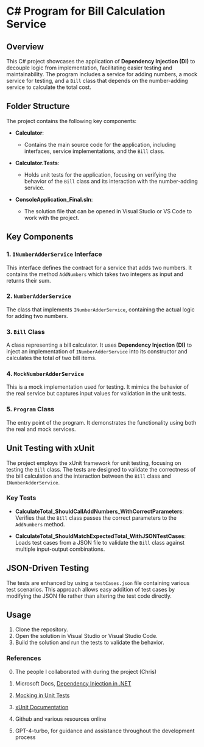 # C# Program for Bill Calculation Service

## Overview

This C# project showcases the application of **Dependency Injection (DI)** to decouple logic from implementation, facilitating easier testing and maintainability. The program includes a service for adding numbers, a mock service for testing, and a `Bill` class that depends on the number-adding service to calculate the total cost.

## Folder Structure

The project contains the following key components:

- **Calculator**:
  - Contains the main source code for the application, including interfaces, service implementations, and the `Bill` class.
  
- **Calculator.Tests**:
  - Holds unit tests for the application, focusing on verifying the behavior of the `Bill` class and its interaction with the number-adding service.
  
- **ConsoleApplication_Final.sln**:
  - The solution file that can be opened in Visual Studio or VS Code to work with the project.

## Key Components

### 1. `INumberAdderService` Interface
This interface defines the contract for a service that adds two numbers. It contains the method `AddNumbers` which takes two integers as input and returns their sum.

### 2. `NumberAdderService`
The class that implements `INumberAdderService`, containing the actual logic for adding two numbers.

### 3. `Bill` Class
A class representing a bill calculator. It uses **Dependency Injection (DI)** to inject an implementation of `INumberAdderService` into its constructor and calculates the total of two bill items.

### 4. `MockNumberAdderService`
This is a mock implementation used for testing. It mimics the behavior of the real service but captures input values for validation in the unit tests.

### 5. `Program` Class
The entry point of the program. It demonstrates the functionality using both the real and mock services.

## Unit Testing with xUnit

The project employs the xUnit framework for unit testing, focusing on testing the `Bill` class. The tests are designed to validate the correctness of the bill calculation and the interaction between the `Bill` class and `INumberAdderService`.

### Key Tests

- **CalculateTotal_ShouldCallAddNumbers_WithCorrectParameters**:
  Verifies that the `Bill` class passes the correct parameters to the `AddNumbers` method.

- **CalculateTotal_ShouldMatchExpectedTotal_WithJSONTestCases**:
  Loads test cases from a JSON file to validate the `Bill` class against multiple input-output combinations.

## JSON-Driven Testing

The tests are enhanced by using a `testCases.json` file containing various test scenarios. This approach allows easy addition of test cases by modifying the JSON file rather than altering the test code directly.

## Usage

1. Clone the repository.
2. Open the solution in Visual Studio or Visual Studio Code.
3. Build the solution and run the tests to validate the behavior.

### References ###

0. The people I collaborated with during the project (Chris)

1. Microsoft Docs, [Dependency Injection in .NET](https://learn.microsoft.com/en-us/dotnet/core/extensions/dependency-injection)

2. [Mocking in Unit Tests](https://xunit.net/docs/mocking)

3. [xUnit Documentation](https://xunit.net/)

4. Github and various resources online

5. GPT-4-turbo, for guidance and assistance throughout the development process



